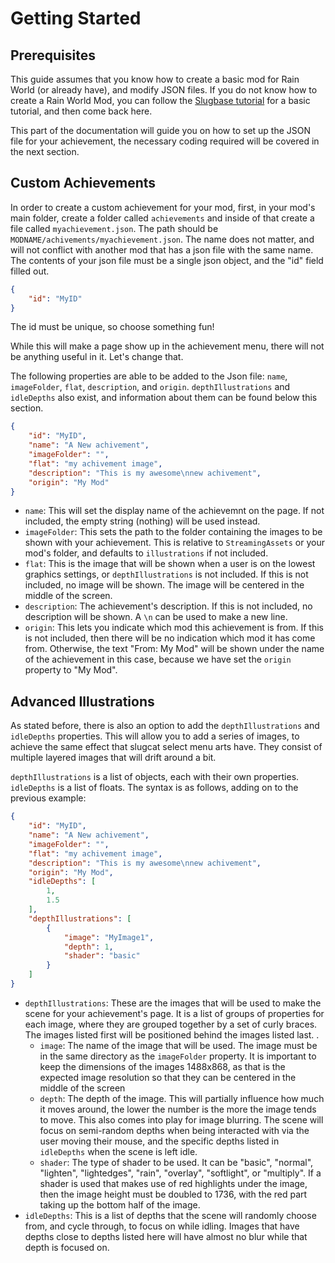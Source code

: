# Getting Started

## Prerequisites

This guide assumes that you know how to create a basic mod for Rain World (or already have), and modify JSON files. If you do not know how to create a Rain World Mod, you can follow the [Slugbase tutorial](https://slimecubed.github.io/slugbase/articles/template.html) for a basic tutorial, and then come back here.

This part of the documentation will guide you on how to set up the JSON file for your achievement, the necessary coding required will be covered in the next section.

## Custom Achievements

In order to create a custom achievement for your mod, first, in your mod's main folder, create a folder called `achievements` and inside of that create a file called `myachievement.json`. The path should be `MODNAME/achivements/myachievement.json`. The name does not matter, and will not conflict with another mod that has a json file with the same name. The contents of your json file must be a single json object, and the "id" field filled out.
```json
{
    "id": "MyID"
}
```
The id must be unique, so choose something fun!

While this will make a page show up in the achievement menu, there will not be anything useful in it. Let's change that.

The following properties are able to be added to the Json file: `name`, `imageFolder`, `flat`, `description`, and `origin`. `depthIllustrations` and `idleDepths` also exist, and information about them can be found below this section.
```json
{
    "id": "MyID",
    "name": "A New achivement",
    "imageFolder": "",
    "flat": "my achivement image",
    "description": "This is my awesome\nnew achivement",
    "origin": "My Mod"
}
```
- `name`: This will set the display name of the achievemnt on the page. If not included, the empty string (nothing) will be used instead.
- `imageFolder`: This sets the path to the folder containing the images to be shown with your achievement. This is relative to `StreamingAssets` or your mod's folder, and defaults to `illustrations` if not included.
- `flat`: This is the image that will be shown when a user is on the lowest graphics settings, or `depthIllustrations` is not included. If this is not included, no image will be shown. The image will be centered in the middle of the screen.
- `description`: The achievement's description. If this is not included, no description will be shown. A `\n` can be used to make a new line.
- `origin`: This lets you indicate which mod this achievement is from. If this is not included, then there will be no indication which mod it has come from. Otherwise, the text "From: My Mod" will be shown under the name of the achievement in this case, because we have set the `origin` property to "My Mod".

## Advanced Illustrations

As stated before, there is also an option to add the `depthIllustrations` and `idleDepths` properties. This will allow you to add a series of images, to achieve the same effect that slugcat select menu arts have. They consist of multiple layered images that will drift around a bit.

`depthIllustrations` is a list of objects, each with their own properties. `idleDepths` is a list of floats. The syntax is as follows, adding on to the previous example:
```json
{
    "id": "MyID",
    "name": "A New achivement",
    "imageFolder": "",
    "flat": "my achivement image",
    "description": "This is my awesome\nnew achivement",
    "origin": "My Mod",
    "idleDepths": [
        1,
        1.5
    ],
    "depthIllustrations": [
        {
            "image": "MyImage1",
            "depth": 1,
            "shader": "basic"
        }
    ]
}
```
- `depthIllustrations`: These are the images that will be used to make the scene for your achievement's page. It is a list of groups of properties for each image, where they are grouped together by a set of curly braces. The images listed first will be positioned behind the images listed last. .
    - `image`: The name of the image that will be used. The image must be in the same directory as the `imageFolder` property. It is important to keep the dimensions of the images 1488x868, as that is the expected image resolution so that they can be centered in the middle of the screen
    - `depth`: The depth of the image. This will partially influence how much it moves around, the lower the number is the more the image tends to move. This also comes into play for image blurring. The scene will focus on semi-random depths when being interacted with via the user moving their mouse, and the specific depths listed in `idleDepths` when the scene is left idle.
    - `shader`: The type of shader to be used. It can be "basic", "normal", "lighten", "lightedges", "rain", "overlay", "softlight", or "multiply". If a shader is used that makes use of red highlights under the image, then the image height must be doubled to 1736, with the red part taking up the bottom half of the image.
- `idleDepths`: This is a list of depths that the scene will randomly choose from, and cycle through, to focus on while idling. Images that have depths close to depths listed here will have almost no blur while that depth is focused on.